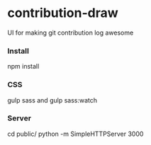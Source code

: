 # contribution-draw
UI for making git contribution log awesome

### Install
npm install

### CSS
gulp sass
and 
gulp sass:watch

### Server
cd public/
python -m SimpleHTTPServer 3000


